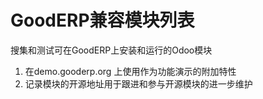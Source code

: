 # GoodERP兼容模块列表

搜集和测试可在GoodERP上安装和运行的Odoo模块

1. 在demo.gooderp.org 上使用作为功能演示的附加特性
2. 记录模块的开源地址用于跟进和参与开源模块的进一步维护